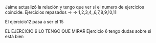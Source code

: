 Jaime actualizó la relación y tengo que ver si el numero de ejercicios coincide.
Ejercicios repasados =>
=> 1,2,3,4,,6,7,8,9,10,11

El ejercicio12 pasa a ser el 15

EL EJERCICIO 9 LO TENGO QUE MIRAR
Ejercicio 6 tengo dudas sobre si está bien